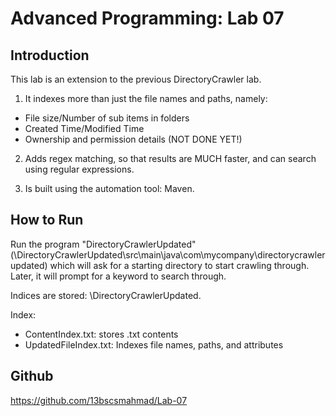 Advanced Programming: Lab 07
============================

Introduction
------------

This lab is an extension to the previous DirectoryCrawler lab.

1) It indexes more than just the file names and paths, namely:
- File size/Number of sub items in folders 
- Created Time/Modified Time
- Ownership and permission details (NOT DONE YET!)

2) Adds regex matching, so that results are MUCH faster, and can search using regular expressions.

3) Is built using the automation tool: Maven.

How to Run
----------

Run the program "DirectoryCrawlerUpdated" (<Working Directory>\DirectoryCrawlerUpdated\src\main\java\com\mycompany\directorycrawlerupdated) which will ask for a starting directory to start crawling through. Later, it will prompt for a keyword to search through.

Indices are stored: <Workdirectory>\DirectoryCrawlerUpdated.

Index:

- ContentIndex.txt: stores .txt contents
- UpdatedFileIndex.txt: Indexes file names, paths, and attributes

Github
------

https://github.com/13bscsmahmad/Lab-07